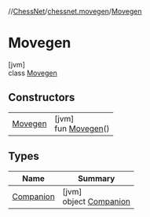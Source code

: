 //[ChessNet](../../../index.md)/[chessnet.movegen](../index.md)/[Movegen](index.md)

# Movegen

[jvm]\
class [Movegen](index.md)

## Constructors

| | |
|---|---|
| [Movegen](-movegen.md) | [jvm]<br>fun [Movegen](-movegen.md)() |

## Types

| Name | Summary |
|---|---|
| [Companion](-companion/index.md) | [jvm]<br>object [Companion](-companion/index.md) |
